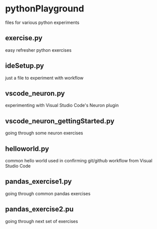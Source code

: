 # pythonPlayground
files for various python experiments

## exercise.py
easy refresher python exercises

## ideSetup.py
just a file to experiment with workflow

## vscode_neuron.py
experimenting with Visual Studio Code's Neuron plugin

## vscode_neuron_gettingStarted.py
going through some neuron exercises

## helloworld.py
common hello world used in confirming git/github workflow from Visual Studio Code

## pandas_exercise1.py
going through common pandas exercises

## pandas_exercise2.pu
going through next set of exercises